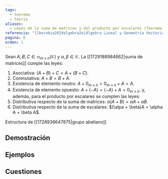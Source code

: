 ```yaml
---
tags:
  - teorema
  - teoria
aliases:
  - Leyes de la suma de matrices y del producto por escalares (Teorema 1.2)
referencia: "[[borobia2019algebra2e|Álgebra Lineal y Geometría Vectorial (2a ed)]]"
pagina: 6
orden: 1
---
```

Sean $A, B, C \in \mathfrak{m}_{m \times n}(\mathbb{K})$ y $\alpha, \beta \in \mathbb{K}$. La [[1729188984662|suma de matrices]] cumple las leyes:
1. Asociativa: $(A+B)+C = A+(B+C)$.
2. Conmutativa: $A+B = B+A$.
3. Existencia de elemento neutro: $A+0_{m \times n} = 0_{m \times n}+A = A$.
4. Existencia de elemento opuesto: $A+(-A) =(-A)+A = 0_{m \times n}$.
y, además, para el producto por escalares se cumplen las leyes:
5. Distributiva respecto de la suma de matrices: $\alpha (A+B) = \alpha A + \alpha B$.
6. Distributiva respecto de la suma de escalares: $(\alpa + \beta)A = \alpha A + \beta A$.

Estructura de [[1728936647875|grupo abeliano]]
## Demostración

## Ejemplos

## Cuestiones
